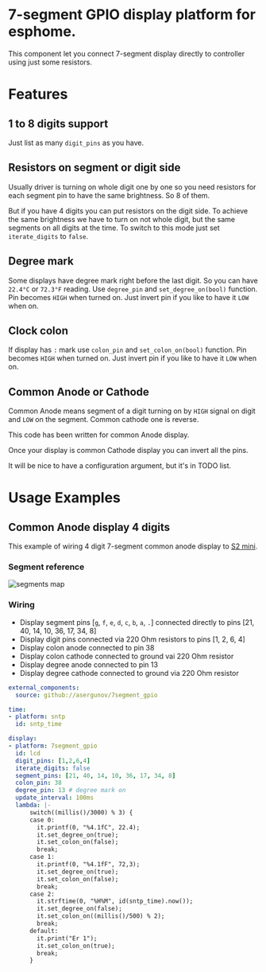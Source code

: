 # 7-segment GPIO display platform for esphome.

This component let you connect 7-segment display directly to controller using just some resistors.

# Features
## 1 to 8 digits support
Just list as many `digit_pins` as you have.

## Resistors on segment or digit side
Usually driver is turning on whole digit one by one so you need resistors for each segment pin to have the same brightness. So 8 of them.

But if you have 4 digits you can put resistors on the digit side. To achieve the same brightness we have to turn on not whole digit, but the same segments on all digits at the time. To switch to this mode just set `iterate_digits` to `false`.

## Degree mark
Some displays have degree mark right before the last digit. So you can have `22.4°C` or `72.3°F` reading. Use `degree_pin` and `set_degree_on(bool)` function. Pin becomes `HIGH` when turned on. Just invert pin if you like to have it `LOW` when on.

## Clock colon
If display has `:` mark use `colon_pin` and `set_colon_on(bool)` function. Pin becomes `HIGH` when turned on. Just invert pin if you like to have it `LOW` when on.

## Common Anode or Cathode
Common Anode means segment of a digit turning on by `HIGH` signal on digit and `LOW` on the segment. Common cathode one is reverse.

This code has been written for common Anode display.

Once your display is common Cathode display you can invert all the pins. 

It will be nice to have a configuration argument, but it's in TODO list.

# Usage Examples

## Common Anode display 4 digits
This example of wiring 4 digit 7-segment common anode display to [S2 mini](https://www.wemos.cc/en/latest/s2/s2_mini.html).

### Segment reference
![segments map](https://upload.wikimedia.org/wikipedia/commons/thumb/e/ed/7_Segment_Display_with_Labeled_Segments.svg/150px-7_Segment_Display_with_Labeled_Segments.svg.png)

### Wiring
* Display segment pins [`g`, `f`, `e`, `d`, `c`, `b`, `a`, `.`] connected directly to pins [21, 40, 14, 10, 36, 17, 34, 8]
* Display digit pins connected via 220 Ohm resistors to pins [1, 2, 6, 4]
* Display colon anode connected to pin 38
* Display colon cathode connected to ground vai 220 Ohm resistor
* Display degree anode connected to pin 13
* Display degree cathode connected to ground via 220 Ohm resistor

```yaml
external_components:
  source: github://asergunov/7segment_gpio

time:
- platform: sntp
  id: sntp_time

display:
- platform: 7segment_gpio
  id: lcd
  digit_pins: [1,2,6,4]
  iterate_digits: false
  segment_pins: [21, 40, 14, 10, 36, 17, 34, 8]
  colon_pin: 38
  degree_pin: 13 # degree mark on 
  update_interval: 100ms
  lambda: |-
      switch((millis()/3000) % 3) {
      case 0:
        it.printf(0, "%4.1fC", 22.4);
        it.set_degree_on(true);
        it.set_colon_on(false);
        break;
      case 1:
        it.printf(0, "%4.1fF", 72,3);
        it.set_degree_on(true);
        it.set_colon_on(false);
        break;
      case 2:
        it.strftime(0, "%H%M", id(sntp_time).now());
        it.set_degree_on(false);
        it.set_colon_on((millis()/500) % 2);
        break;
      default:
        it.print("Er 1");
        it.set_colon_on(true);
        break;
      }
```
